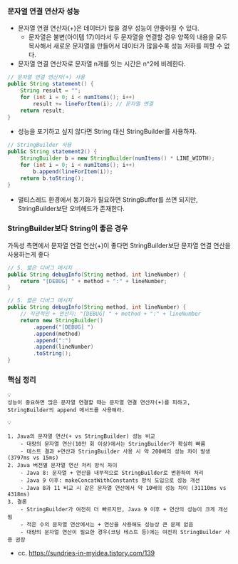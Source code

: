 ### 문자열 연결 연산자 성능

- 문자열 연결 연산자(+)은 데이터가 많을 경우 성능이 안좋아질 수 있다.
    - 문자열은 불변(아이템 17)이라서 두 문자열을 연결할 경우 양쪽의 내용을 모두 복사해서 새로운 문자열을 만들어서 데이터가 많을수록 성능 저하를 피할 수 없다.
- 문자열 연결 연산자로 문자열 n개를 잇는 시간은 n^2에 비례한다.

```java
// 문자열 연결 연산자(+) 사용
public String statement() {
    String result = "";
    for (int i = 0; i < numItems(); i++)
        result += lineForItem(i); // 문자열 연결
    return result;
}
```

- 성능을 포기하고 싶지 않다면 String 대신 StringBuilder를 사용하자.

```java
// StringBuilder 사용
public String statement2() {
    StringBuilder b = new StringBuilder(numItems() * LINE_WIDTH);
    for (int i = 0; i < numItems(); i++)
        b.append(lineForItem(i));
    return b.toString();
}
```
- 멀티스레드 환경에서 동기화가 필요하면 StringBuffer를 쓰면 되지만, StringBuilder보단 오버헤드가 존재한다.

### StringBuilder보다 String이 좋은 경우

가독성 측면에서 문자열 연결 연산(+)이 좋다면 StringBuilder보단 문자열 연결 연산을 사용하는게 좋다

```java
// 5. 짧은 디버그 메시지
public String debugInfo(String method, int lineNumber) {
    return "[DEBUG] " + method + ":" + lineNumber;
}

// 5. 짧은 디버그 메시지
public String debugInfo(String method, int lineNumber) {
    // 직관적인 + 연산자: "[DEBUG] " + method + ":" + lineNumber
    return new StringBuilder()
        .append("[DEBUG] ")
        .append(method)
        .append(":")
        .append(lineNumber)
        .toString();
}
```

### 핵심 정리

```
💡
성능이 중요하면 많은 문자열 연결할 때는 문자열 연결 연산자(+)를 피하고, StringBuilder의 append 메서드를 사용해라.
```

```
💡

1. Java의 문자열 연산(+ vs StringBuilder) 성능 비교
    - 대량의 문자열 연산(10만 회 이상)에서는 StringBuilder가 확실히 빠름
    - 테스트 결과 +연산과 StringBuilder 사용 시 약 200배의 성능 차이 발생 (3797ms vs 15ms)
2. Java 버전별 문자열 연산 처리 방식 차이
    - Java 8: 문자열 + 연산을 내부적으로 StringBuilder로 변환하여 처리
    - Java 9 이후: makeConcatWithConstants 방식 도입으로 성능 개선
    - Java 8과 11 비교 시 같은 문자열 연산에서 약 10배의 성능 차이 (31110ms vs 4318ms)
3. 결론
    - StringBuilder가 여전히 더 빠르지만, Java 9 이후 + 연산의 성능이 크게 개선됨
    - 적은 수의 문자열 연산에서는 + 연산을 사용해도 성능상 큰 문제 없음
    - 대량의 문자열 연산이 필요한 경우(코딩 테스트 등)에는 여전히 StringBuilder 사용 권장
```
- cc. https://sundries-in-myidea.tistory.com/139